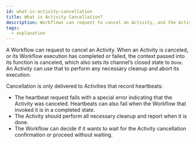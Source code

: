 ```yaml
---
id: what-is-activity-cancellation
title: What is Activity Cancellation?
description: Workflows can request to cancel an Activity, and the Activity should then perform cleanup.
tags:
  - explanation
---
```


A Workflow can request to cancel an Activity.
When an Activity is canceled, or its Workflow execution has completed or failed, the context passed into its function is canceled, which also sets its channel’s closed state to `Done`.
An Activity can use that to perform any necessary cleanup and abort its execution.

Cancellation is only delivered to Activities that record heartbeats:

- The heartbeat request fails with a special error indicating that the Activity was canceled.
  Heartbeats can also fail when the Workflow that invoked it is in a completed state.
- The Activity should perform all necessary cleanup and report when it is done.
- The Workflow can decide if it wants to wait for the Activity cancellation confirmation or proceed without waiting.
